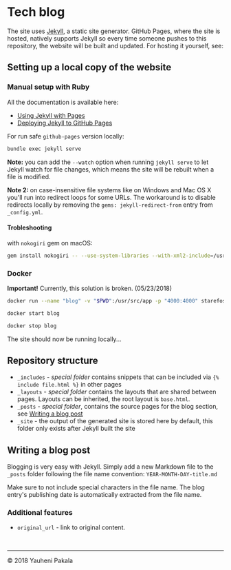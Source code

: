 # Tech blog

The site uses [Jekyll](http://jekyllrb.com), a static site generator. GitHub Pages, where the site is hosted, natively supports Jekyll so every time someone pushes to this repository, the website will be built and updated. For hosting it yourself, see:

## Setting up a local copy of the website

### Manual setup with Ruby

All the documentation is available here:

- [Using Jekyll with Pages](https://help.github.com/articles/using-jekyll-with-pages/)
- [Deploying Jekyll to GitHub Pages](http://jekyllrb.com/docs/github-pages/)

For run safe `github-pages` version locally:

```sh
bundle exec jekyll serve
```

**Note:** you can add the `--watch` option when running `jekyll serve` to let Jekyll watch for file changes, which means the site will be rebuilt when a file is modified.

**Note 2:** on case-insensitive file systems like on Windows and Mac OS X you'll run into redirect loops for some URLs. The workaround is to disable redirects locally by removing the `gems: jekyll-redirect-from` entry from `_config.yml`.

#### Trobleshooting

with `nokogiri` gem on macOS:

```sh
gem install nokogiri -- --use-system-libraries --with-xml2-include=/usr/include/libxml2 --with-xml2-lib=/usr/lib/
```

### Docker

**Important!** Currently, this solution is broken. (05/23/2018)

```sh
docker run --name "blog" -v "$PWD":/usr/src/app -p "4000:4000" starefossen/github-pages
```

```sh
docker start blog
```

```sh
docker stop blog
```

The site should now be running locally...

## Repository structure

- `_includes` - *special folder* contains snippets that can be included via `{% include file.html %}` in other pages
- `_layouts` - *special folder* contains the layouts that are shared between pages. Layouts can be inherited, the root layout is `base.html`.
- `_posts` - *special folder*, contains the source pages for the blog section, see [Writing a blog post](#writing-a-blog-post)
- `_site` - the output of the generated site is stored here by default, this folder only exists after Jekyll built the site

## Writing a blog post

Blogging is very easy with Jekyll. Simply add a new Markdown file to the `_posts` folder following the file name convention: `YEAR-MONTH-DAY-title.md`

Make sure to not include special characters in the file name. The blog entry's publishing date is automatically extracted from the file name.

### Additional features

- `original_url` - link to original content.

&nbsp;

---
&copy; 2018 Yauheni Pakala
